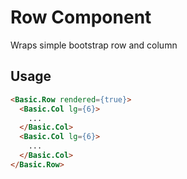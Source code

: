 # Row Component

Wraps simple bootstrap row and column


## Usage

```html
<Basic.Row rendered={true}>
  <Basic.Col lg={6}>
    ...
  </Basic.Col>
  <Basic.Col lg={6}>
    ...
  </Basic.Col>
</Basic.Row>
```
